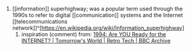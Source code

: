 1. [[information]] superhighway; was a popular term used through the 1990s to refer to digital [[communication]] systems and the Internet [[telecommunications network]]^[https://en.wikipedia.org/wiki/Information_superhighway]
	1. inspiration (comment) from: [1994: Are YOU Ready for the INTERNET? | Tomorrow's World | Retro Tech | BBC Archive](https://www.youtube.com/watch?v=XpZ5STahhPE)